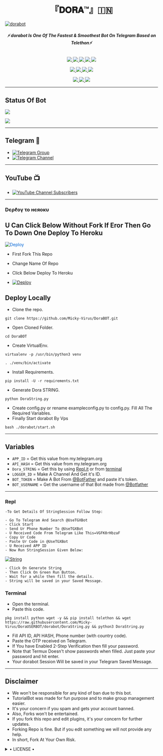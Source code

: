 <h1 align="center">
<b> 『𝐃𝐎𝐑𝐀™』🇮🇳 </b>
</h1>

[![dorabot](https://te.legra.ph/file/89a0eedba4c1504e3ab0b.jpg)](https://github.com/DoraS-OP/DoraUSERBOT)

<h6 align="center">
  <b>⚡ dorabot Is One Of The Fastest & Smoothest Bot On Telegram Based on Telethon⚡</b>
</h6>

<p align="center">
<a href="https://github.com/MICKY-VIRUS/dorabot" alt="GitHub closed issues"> <img src="https://img.shields.io/github/issues-closed-raw/MICKY-VIRUS/dorabot?style=flat&logo=github&color=success" /> </a>
<a href="https://github.com/MICKY-VIRUS/dorabot/graphs/contributors" alt="GitHub contributors"> <img src="https://img.shields.io/github/contributors/MICKY-VIRUS/dorabot?style=flat&logo=github" /> </a>
<a href="https://github.com/MICKY-VIRUS/dorabot/network/members" alt="GitHub forks"> <img src="https://img.shields.io/github/forks/MICKY-VIRUS/dorabot?label=Forks&logo=github" /> </a>
<a href="https://github.com/MICKY-VIRUS/dorabot" alt="GitHub closed pull requests"> <img src="https://img.shields.io/github/issues-pr-closed-raw/MICKY-VIRUS/dorabot?color=success" /> </a>
<a href="https://github.com/MICKY-VIRUS/dorabot" alt="GitHub issues"> <img src="https://img.shields.io/github/issues-raw/MICKY-VIRUS/dorabot?style=flat&logo=github&color=yellow" /> </a>
</p>
<p align="center">
<a href="https://www.python.org/" alt="made-with-python"> <img src="https://img.shields.io/badge/Made%20with-Python-1f425f.svg?style=flat&logo=python&color=blue" /> </a>
<a href="https://github.com/MICKY-VIRUS/dorabot" alt="Docker!"> <img src="https://aleen42.github.io/badges/src/docker.svg" /> </a>
<a href="https://github.com/MICKY-VIRUS/dorabot" alt="GitHub repo size"> <img src="https://img.shields.io/github/repo-size/MICKY-VIRUS/dorabot" /> </a>
<a href="https://github.com/MICKY-VIRUS/dorabot/blob/master/LICENSE" alt="GPLv3 license"> <img src="https://img.shields.io/badge/License-GPLv3-blue.svg" /> </a>
</p>
<p align="center">
<a href="https://t.me/Dora_Support" alt="Telegram!"> <img src="https://aleen42.github.io/badges/src/telegram.svg" /> </a>
<a href="https://github.com/MICKY-VIRUS/dorabot/graphs/commit-activity" alt="Maintenance"> <img src="https://img.shields.io/badge/Maintained%3F-yes-green.svg" /> </a>
<a href="https://makeapullrequest.com" alt="PRs Welcome"> <img src="https://img.shields.io/badge/PRs-welcome-brightgreen.svg?style=flat-square" /> </a>
</p>

------
## Status Of Bot 
<p align="left">
    <a href="https://github.com/MICKY-VIRUS/dorabot/network/members"><img src="https://img.shields.io/github/forks/MICKY-VIRUS/dorabot?label=Forks&logoColor=Black&style=social"></a><p align="left"><a href="https://github.com/MICKY-VIRUS/dorabot/stargazers"><img src="https://img.shields.io/github/stars/MICKY-VIRUS/dorabot?logoColor=Blue&style=social"></a><p align="left"><a href="https://github.com/MICKY-VIRUS/dorabot"></a><p align="left"><a href="https://github.com/MICKY-VIRUS/dorabot?"></a>

------
## Telegram 🏪
- [![Telegram Group](https://img.shields.io/badge/Telegram-Group-brightgreen)](https://t.me/Dora_Support)
- [![Telegram Channel](https://img.shields.io/badge/Telegram-Channel-brightgreen)](https://t.me/Dor4_Official)

------
## YouTube 📺
- [![YouTube Channel Subscribers](https://img.shields.io/youtube/channel/subscribers/UC7TIG_WY6ManTXa5TuV1qTA?style=social)](https://youtube.com/channel/UC7TIG_WY6ManTXa5TuV1qTA)

------------
<h3> Dєρℓογ το нєяοκυ </h3>

## U Can Click Below Without Fork If Eror Then Go To Down One Deploy To Heroku

<a href="https://heroku.com/deploy/" rel="nofollow" style="background-color: initial; box-sizing: border-box; color: #0366d6; text-decoration-line: none;"><img alt="Deploy" data-canonical-src="https://www.herokucdn.com/deploy/button.svg" src="https://camo.githubusercontent.com/83b0e95b38892b49184e07ad572c94c8038323fb/68747470733a2f2f7777772e6865726f6b7563646e2e636f6d2f6465706c6f792f627574746f6e2e737667" style="border-style: none; box-sizing: initial; max-width: 100%;" /></a></div>
</a>

- First Fork This Repo

- Change Name Of Repo

- Click Below Deploy To Heroku


- [![Deploy](https://telegra.ph/file/1ded5ead2f8cc5828897a.jpg)](https://heroku.com/deploy/)

## Deploy Locally

- Clone the repo. 

`git clone https://github.com/Micky-Virus/DoraBOT.git`
- Open Cloned Folder.

`cd DoraBOT`
- Create VirtualEnv.

`virtualenv -p /usr/bin/python3 venv`

`. ./venv/bin/activate`
- Install Requirements.

`pip install -U -r requirements.txt`
- Generate Dora STRING.

`python DoraString.py`
- Create config.py or rename exampleconfig.py to config.py. Fill All The Required Variables.
- Finally Start dorabot By Vps

`bash ./dorabot/start.sh`

---------

## Variables

- `APP_ID`  =  Get this value from my.telegram.org
- `API_HASH`  =  Get this value from my.telegram.org
- `Dora_STRING`  =  Get this by using [Repl.it](#Repl) or from [terminal](#Terminal)
- `LOGGER_ID`  =  Make A Channel And Get it's ID.
- `BOT_TOKEN`  =  Make A Bot From [@BotFather](https://t.me/botfather) and paste it's token.
- `BOT_USERNAME`  =  Get the username of that Bot made from [@Botfather](https://t.me/botfather)

------
### Repl


    -To Get Details Of StringSession Follow Step: 

    - Go To Telegram And Search @UseTGXBot
    - Click Start
    - Send Ur Phone Number To @UseTGXBot
    - U Received Code From Telegram Like This=VGFK0rHbzaF
    - Copy Ur Code
    - Paste Ur Code in @UseTGXBot
    - U Received APP ID
    - Now Run StringSession Given Below:
   

[![String](https://telegra.ph/file/a6bca4695a54de983c015.jpg)](https://replit.com/@KrishnaJaiswal1/dorabot#main.py) 

    - Click On Generate String
    - Then Click On Green Run Button.
    - Wait for a while then fill the details.
    - String will be saved in your Saved Message.


### Terminal
- Open the terminal.
- Paste this code.

`pkg install python wget -y && pip install telethon && wget https://raw.githubusercontent.com/Micky-Virus/DoraUSERBOT/dorabot/DoraString.py && python3 DoraString.py`
- Fill API ID, API HASH, Phone number (with country code).
- Paste the OTP received on Telegram.
- If You have Enabled 2-Step Verification then fill your password.
- Note that Termux Doesn't show passwords when filled. Just paste your password and hit enter.
- Your dorabot Session Will be saved in your Telegram Saved Message.


------
## Disclaimer
- We won't be responsible for any kind of ban due to this bot.
- TutorialBot was made for fun purpose and to make group management easier.
- It's your concern if you spam and gets your account banned.
- Also, Forks won't be entertained.
- If you fork this repo and edit plugins, it's your concern for further updates.
- Forking Repo is fine. But if you edit something we will not provide any help.
- In short, Fork At Your Own Risk.

<details>

  <summary> • LICENSE • </summary>

![](https://www.gnu.org/graphics/gplv3-or-later.png)

MICKY-VIRUS

Poject [dorabot](https://github.com/MICKY-VIRUS/dorabot) is free software: you can redistribute it and/or modify

it under the terms of the GNU General Public License as published by

the Free Software Foundation, either version 3 of the License, or

(at your option) any later version.

This program is distributed in the hope that it will be useful,

but WITHOUT ANY WARRANTY; without even the implied warranty of

MERCHANTABILITY or FITNESS FOR A PARTICULAR PURPOSE.  See the

GNU General Public License for more details.

You should have received a copy of the GNU General Public License

along with this program. If not, see <https://www.gnu.org/licenses/>.

</details>
